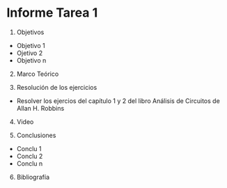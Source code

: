 # Informe Tarea 1


1. Objetivos  
* Objetivo 1
* Ojetivo 2
* Objetivo n




2. Marco Teórico 




3. Resolución de los ejercicios
* Resolver los ejercios del capítulo 1 y 2 del libro Análisis de Circuitos de Allan H. Robbins



4. Video





5. Conclusiones 
* Conclu 1
* Conclu 2 
* Conclu n


6. Bibliografía
